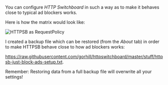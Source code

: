 You can configure _HTTP Switchboard_ in such a way as to make it behaves close to typical ad blockers works.

Here is how the matrix would look like:

![HTTPSB as RequestPolicy](https://raw.githubusercontent.com/gorhill/httpswitchboard/master/doc/img/httpsb-as-abp.png)

I created a backup file which can be restored (from the _About_ tab) in order to make HTTPSB behave close to how ad blockers works:

<https://raw.githubusercontent.com/gorhill/httpswitchboard/master/stuff/httpsb-just-block-ads-setup.txt>.

Remember: Restoring data from a full backup file will overwrite all your settings!